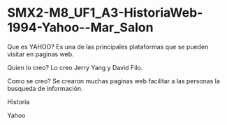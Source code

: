 # SMX2-M8_UF1_A3-HistoriaWeb-1994-Yahoo--Mar_Salon

Que es YAHOO?
Es una de las principales plataformas que se pueden visitar en paginas web. 

Quien lo creo? 
Lo creo  Jerry Yang y David Filo. 


Como se creo?
Se crearon muchas paginas web facilitar a las personas la busqueda de información. 

Historia

Yahoo 
